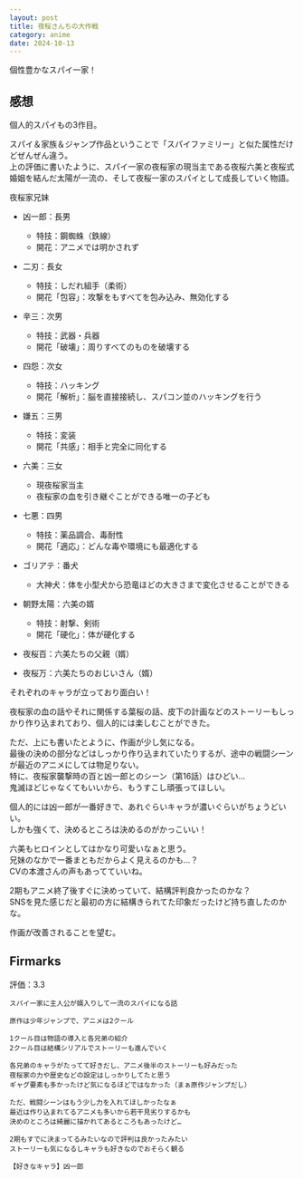 ```yaml
---
layout: post
title: 夜桜さんちの大作戦
category: anime
date: 2024-10-13
---
```


個性豊かなスパイ一家！

## 感想

個人的スパイもの3作目。  

スパイ＆家族＆ジャンプ作品ということで「スパイファミリー」と似た属性だけどぜんぜん違う。  
上の評価に書いたように、スパイ一家の夜桜家の現当主である夜桜六美と夜桜式婚姻を結んだ太陽が一流の、そして夜桜一家のスパイとして成長していく物語。  

夜桜家兄妹

- 凶一郎：長男
    - 特技：鋼蜘蛛（鉄線）
    - 開花：アニメでは明かされず  
- 二刃：長女
    - 特技：しだれ組手（柔術）
    - 開花「包容」：攻撃をもすべてを包み込み、無効化する
- 辛三：次男
    - 特技：武器・兵器
    - 開花「破壊」：周りすべてのものを破壊する
- 四怨：次女
    - 特技：ハッキング
    - 開花「解析」：脳を直接接続し、スパコン並のハッキングを行う
- 嫌五：三男
    - 特技：変装
    - 開花「共感」：相手と完全に同化する
- 六美：三女
    - 現夜桜家当主
    - 夜桜家の血を引き継ぐことができる唯一の子ども
- 七悪：四男
    - 特技：薬品調合、毒耐性
    - 開花「適応」：どんな毒や環境にも最適化する
- ゴリアテ：番犬
    - 大神犬：体を小型犬から恐竜ほどの大きさまで変化させることができる

- 朝野太陽：六美の婿
    - 特技：射撃、剣術
    - 開花「硬化」：体が硬化する

- 夜桜百：六美たちの父親（婿）
- 夜桜万：六美たちのおじいさん（婿）

それぞれのキャラが立っており面白い！  

夜桜家の血の話やそれに関係する葉桜の話、皮下の計画などのストーリーもしっかり作り込まれており、個人的には楽しむことができた。  

ただ、上にも書いたとように、作画が少し気になる。  
最後の決めの部分などはしっかり作り込まれていたりするが、途中の戦闘シーンが最近のアニメにしては物足りない。  
特に、夜桜家襲撃時の百と凶一郎とのシーン（第16話）はひどい…  
鬼滅ほどじゃなくてもいいから、もうすこし頑張ってほしい。  

個人的には凶一郎が一番好きで、あれぐらいキャラが濃いぐらいがちょうどいい。  
しかも強くて、決めるところは決めるのがかっこいい！  

六美もヒロインとしてはかなり可愛いなぁと思う。  
兄妹のなかで一番まともだからよく見えるのかも…？  
CVの本渡さんの声もあってていいね。  

2期もアニメ終了後すぐに決めっていて、結構評判良かったのかな？  
SNSを見た感じだと最初の方に結構きられてた印象だったけど持ち直したのかな。  

作画が改善されることを望む。  

## Firmarks

評価：3.3

```text
スパイ一家に主人公が婿入りして一流のスパイになる話

原作は少年ジャンプで、アニメは2クール

1クール目は物語の導入と各兄弟の紹介  
2クール目は結構シリアルでストーリーも進んでいく

各兄弟のキャラがたってて好きだし、アニメ後半のストーリーも好みだった  
夜桜家の力や歴史などの設定はしっかりしてたと思う  
ギャグ要素も多かったけど気になるほどではなかった（まぁ原作ジャンプだし）

ただ、戦闘シーンはもう少し力を入れてほしかったなぁ  
最近は作り込まれてるアニメも多いから若干見劣りするかも  
決めのところは綺麗に描かれてあるところもあったけど…  

2期もすでに決まってるみたいなので評判は良かったみたい  
ストーリーも気になるしキャラも好きなのでおそらく観る

【好きなキャラ】凶一郎
```
